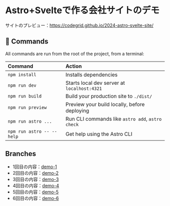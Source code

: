 # Astro+Svelteで作る会社サイトのデモ

サイトのプレビュー：https://codegrid.github.io/2024-astro-svelte-site/

## 🧞 Commands

All commands are run from the root of the project, from a terminal:

| Command                   | Action                                           |
| :------------------------ | :----------------------------------------------- |
| `npm install`             | Installs dependencies                            |
| `npm run dev`             | Starts local dev server at `localhost:4321`      |
| `npm run build`           | Build your production site to `./dist/`          |
| `npm run preview`         | Preview your build locally, before deploying     |
| `npm run astro ...`       | Run CLI commands like `astro add`, `astro check` |
| `npm run astro -- --help` | Get help using the Astro CLI                     |

## Branches

- 1回目の内容：[demo-1](https://github.com/codegrid/2024-astro-svelte-site/tree/demo-1)
- 2回目の内容：[demo-2](https://github.com/codegrid/2024-astro-svelte-site/tree/demo-2)
- 3回目の内容：[demo-3](https://github.com/codegrid/2024-astro-svelte-site/tree/demo-3)
- 4回目の内容：[demo-4](https://github.com/codegrid/2024-astro-svelte-site/tree/demo-4)
- 5回目の内容：[demo-5](https://github.com/codegrid/2024-astro-svelte-site/tree/demo-5)
- 6回目の内容：[demo-6](https://github.com/codegrid/2024-astro-svelte-site/tree/demo-6)
